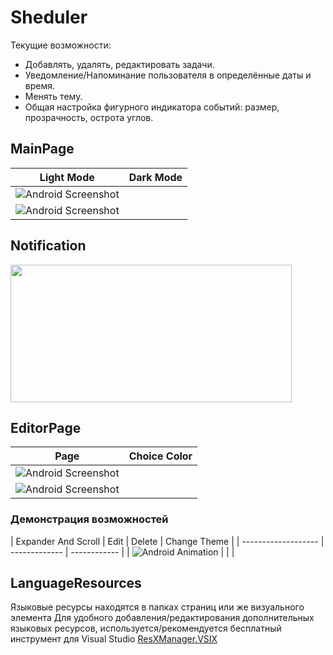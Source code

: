 # Sheduler

Текущие возможности:
- Добавлять, удалять, редактировать задачи.
- Уведомление/Напоминание пользователя в определённые даты и время.
- Менять тему.
- Общая настройка фигурного индикатора событий: размер, прозрачность, острота углов.

## MainPage
| Light Mode | Dark Mode |
| --------- | -------- |
| ![Android Screenshot](https://github.com/ClioBro/Sheduler/blob/main/art/shedule_main_page_light.png) 
| ![Android Screenshot](https://github.com/ClioBro/Sheduler/blob/main/art/shedule_main_page_dark.png) |

## Notification
<img src="https://github.com/ClioBro/Sheduler/blob/main/art/PopUp_Notification.png" width="450" height="220">

## EditorPage
| Page | Choice Color | 
| ---- | ------------ |
| ![Android Screenshot](https://github.com/ClioBro/Sheduler/blob/main/art/editor_dark_page.png) 
| ![Android Screenshot](https://github.com/ClioBro/Sheduler/blob/main/art/choose_color_dark.png) | 

### Демонстрация возможностей
| Expander And Scroll | Edit | Delete | Change Theme | 
| ------------------- | ------------- | ------------ |
| ![Android Animation](https://github.com/ClioBro/Sheduler/blob/main/art/scroll_expander_animations.gif) | | |

## LanguageResources
Языковые ресурсы находятся в папках страниц или же визуального элемента
Для удобного добавления/редактирования дополнительных языковых ресурсов, используется/рекомендуется бесплатный инструмент для Visual Studio [ResXManager.VSIX](https://marketplace.visualstudio.com/items?itemName=TomEnglert.ResXManager)
